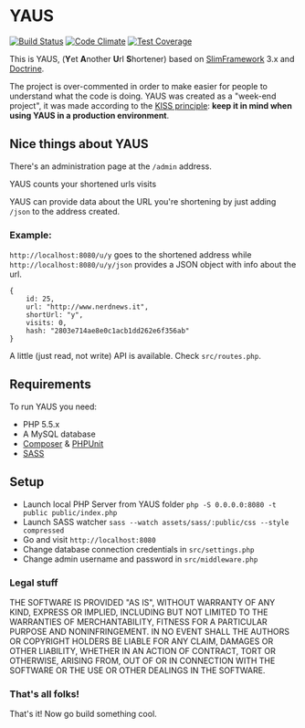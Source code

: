 # YAUS
[![Build Status](https://travis-ci.org/napolux/YAUS.svg?branch=master)](https://travis-ci.org/napolux/YAUS) [![Code Climate](https://codeclimate.com/github/napolux/YAUS/badges/gpa.svg)](https://codeclimate.com/github/napolux/YAUS) [![Test Coverage](https://codeclimate.com/github/napolux/YAUS/badges/coverage.svg)](https://codeclimate.com/github/napolux/YAUS/coverage)

This is YAUS, (**Y**et **A**nother **U**rl **S**hortener) based on [SlimFramework](http://www.slimframework.com/) 3.x
and [Doctrine](http://www.doctrine-project.org/).

The project is over-commented in order to make easier for people to understand what the code is doing.
YAUS was created as a "week-end project", it was made according to the [KISS principle](https://en.wikipedia.org/wiki/KISS_principle):
**keep it in mind when using YAUS in a production environment**.

## Nice things about YAUS

There's an administration page at the `/admin` address.

YAUS counts your shortened urls visits

YAUS can provide data about the URL you're shortening by just adding `/json` to the address created.

### Example:

`http://localhost:8080/u/y` goes to the shortened address while `http://localhost:8080/u/y/json` provides a JSON object with info about the url.

```
{
    id: 25,
    url: "http://www.nerdnews.it",
    shortUrl: "y",
    visits: 0,
    hash: "2803e714ae8e0c1acb1dd262e6f356ab"
}
```

A little (just read, not write) API is available. Check `src/routes.php`. 

## Requirements

To run YAUS you need:

* PHP 5.5.x
* A MySQL database
* [Composer](https://getcomposer.org/download/) & [PHPUnit](http://phpunit.de)
* [SASS](http://sass-lang.com)

## Setup

* Launch local PHP Server from YAUS folder `php -S 0.0.0.0:8080 -t public public/index.php`
* Launch SASS watcher `sass --watch assets/sass/:public/css --style compressed`
* Go and visit `http://localhost:8080`
* Change database connection credentials in `src/settings.php`
* Change admin username and password in `src/middleware.php`

### Legal stuff

THE SOFTWARE IS PROVIDED "AS IS", WITHOUT WARRANTY OF ANY KIND, EXPRESS OR IMPLIED, INCLUDING BUT NOT LIMITED TO THE WARRANTIES
OF MERCHANTABILITY, FITNESS FOR A PARTICULAR PURPOSE AND NONINFRINGEMENT. IN NO EVENT SHALL THE AUTHORS OR COPYRIGHT HOLDERS
BE LIABLE FOR ANY CLAIM, DAMAGES OR OTHER LIABILITY, WHETHER IN AN ACTION OF CONTRACT, TORT OR OTHERWISE, ARISING FROM, OUT OF
OR IN CONNECTION WITH THE SOFTWARE OR THE USE OR OTHER DEALINGS IN THE SOFTWARE.

### That's all folks!

That's it! Now go build something cool.
